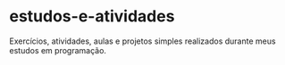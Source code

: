 # estudos-e-atividades
Exercícios, atividades, aulas e projetos simples realizados durante meus estudos em programação.
